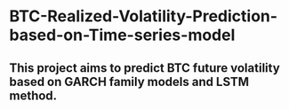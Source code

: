 # BTC-Realized-Volatility-Prediction-based-on-Time-series-model

## This project aims to predict BTC future volatility based on GARCH family models and LSTM method.
